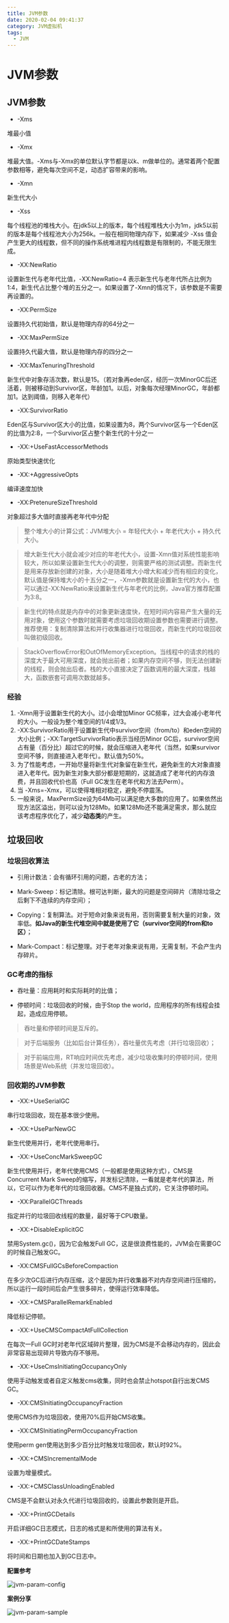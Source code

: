 ```yaml
---
title: JVM参数
date: 2020-02-04 09:41:37
category: JVM虚拟机
tags: 
  - JVM
---
```


# JVM参数

## JVM参数

- -Xms

堆最小值

- -Xmx

堆最大值。-Xms与-Xmx的单位默认字节都是以k、m做单位的。通常着两个配置参数相等，避免每次空间不足，动态扩容带来的影响。

- -Xmn

新生代大小

- -Xss

每个线程池的堆栈大小。在jdk5以上的版本，每个线程堆栈大小为1m，jdk5以前的版本是每个线程池大小为256k。一般在相同物理内存下，如果减少 -Xss 值会产生更大的线程数，但不同的操作系统堆进程内线程数是有限制的，不能无限生成。

- -XX:NewRatio

设置新生代与老年代比值，-XX:NewRatio=4 表示新生代与老年代所占比例为 1:4，新生代占比整个堆的五分之一。如果设置了-Xmn的情况下，该参数是不需要再设置的。

- -XX:PermSize

设置持久代初始值，默认是物理内存的64分之一

- -XX:MaxPermSize

设置持久代最大值，默认是物理内存的四分之一

- -XX:MaxTenuringThreshold

新生代中对象存活次数，默认是15。（若对象再eden区，经历一次MinorGC后还活着，则被移动到Survivor区，年龄加1。以后，对象每次经理MinorGC，年龄都加1。达到阈值，则移入老年代）

- -XX:SurvivorRatio

Eden区与Survivor区大小的比值，如果设置为8，两个Survivor区与一个Eden区的比值为2:8，一个Survivor区占整个新生代的十分之一

- -XX:+UseFastAccessorMethods

原始类型快速优化

- -XX:+AggressiveOpts

编译速度加快

- -XX:PretenureSizeThreshold

对象超过多大值时直接再老年代中分配

> 整个堆大小的计算公式：JVM堆大小 = 年轻代大小 + 年老代大小 + 持久代大小。

> 增大新生代大小就会减少对应的年老代大小，设置-Xmn值对系统性能影响较大，所以如果设置新生代大小的调整，则需要严格的测试调整。而新生代是用来存放新创建的对象，大小是随着堆大小增大和减少而有相应的变化，默认值是保持堆大小的十五分之一，-Xmn参数就是设置新生代的大小，也可以通过-XX:NewRatio来设置新生代与年老代的比例，Java官方推荐配置为3:8。

> 新生代的特点就是内存中的对象更新速度快，在短时间内容易产生大量的无用对象，使用这个参数时就需要考虑垃圾回收期设置参数也需要进行调整。推荐使用：复制清除算法和并行收集器进行垃圾回收，而新生代的垃圾回收叫做初级回收。

> StackOverflowError和OutOfMemoryException。当线程中的请求的栈的深度大于最大可用深度，就会抛出前者；如果内存空间不够，则无法创建新的线程，则会抛出后者。栈的大小直接决定了函数调用的最大深度，栈越大，函数嵌套可调用次数就越多。

### 经验

1. -Xmn用于设置新生代的大小。过小会增加Minor GC频率，过大会减小老年代的大小。一般设为整个堆空间的1/4或1/3。
2. -XX:SurvivorRatio用于设置新生代中survivor空间（from/to）和eden空间的大小比例；-XX:TargetSurvivorRatio表示当经历Minor GC后，survivor空间占有量（百分比）超过它的时候，就会压缩进入老年代（当然，如果survivor空间不够，则直接进入老年代）。默认值为50%。
3. 为了性能考虑，一开始尽量将新生代对象留在新生代，避免新生的大对象直接进入老年代。因为新生对象大部分都是短期的，这就造成了老年代的内存浪费，并且回收代价也高（Full GC发生在老年代和方法去Perm）。
4. 当 -Xms=-Xmx，可以使得堆相对稳定，避免不停震荡。
5. 一般来说，MaxPermSize设为64Mb可以满足绝大多数的应用了。如果依然出现方法区溢出，则可以设为128Mb。如果128Mb还不能满足需求，那么就应该考虑程序优化了，减少**动态类**的产生。

## 垃圾回收

### 垃圾回收算法

- 引用计数法：会有循环引用的问题，古老的方法；

- Mark-Sweep：标记清除。根可达判断，最大的问题是空间碎片（清除垃圾之后剩下不连续的内存空间）；

- Copying：复制算法。对于短命对象来说有用，否则需要复制大量的对象，效率低。**如Java的新生代堆空间中就是使用了它（survivor空间的from和to区）**；

- Mark-Compact：标记整理。对于老年对象来说有用，无需复制，不会产生内存碎片。

### GC考虑的指标

- 吞吐量：应用耗时和实际耗时的比值；

- 停顿时间：垃圾回收的时候，由于Stop the world，应用程序的所有线程会挂起，造成应用停顿。

> 吞吐量和停顿时间是互斥的。

> 对于后端服务（比如后台计算任务），吞吐量优先考虑（并行垃圾回收）；

> 对于前端应用，RT响应时间优先考虑，减少垃圾收集时的停顿时间，使用场景是Web系统（并发垃圾回收）。

### 回收期的JVM参数

- -XX:+UseSerialGC

串行垃圾回收，现在基本很少使用。

- -XX:+UseParNewGC

新生代使用并行，老年代使用串行。

- -XX:+UseConcMarkSweepGC

新生代使用并行，老年代使用CMS（一般都是使用这种方式），CMS是Concurrent Mark Sweep的缩写，并发标记清除，一看就是老年代的算法，所以，它可以作为老年代的垃圾回收器。CMS不是独占式的，它关注停顿时间。

- -XX:ParallelGCThreads

指定并行的垃圾回收线程的数量，最好等于CPU数量。

- -XX:+DisableExplicitGC

禁用System.gc()，因为它会触发Full GC，这是很浪费性能的，JVM会在需要GC的时候自己触发GC。

- -XX:CMSFullGCsBeforeCompaction

在多少次GC后进行内存压缩，这个是因为并行收集器不对内存空间进行压缩的，所以运行一段时间后会产生很多碎片，使得运行效率降低。

- -XX:+CMSParallelRemarkEnabled

降低标记停顿。

- -XX:+UseCMSCompactAtFullCollection

在每次一Full GC时对老年代区域碎片整理，因为CMS是不会移动内存的，因此会非常容易出现碎片导致内存不够用。

- -XX:+UseCmsInitiatingOccupancyOnly

使用手动触发或者自定义触发cms收集，同时也会禁止hotspot自行出发CMS GC。

- -XX:CMSInitiatingOccupancyFraction

使用CMS作为垃圾回收，使用70%后开始CMS收集。

- -XX:CMSInitiatingPermOccupancyFraction

使用perm gen使用达到多少百分比时触发垃圾回收，默认时92%。

- -XX:+CMSIncrementalMode

设置为增量模式。

- -XX:+CMSClassUnloadingEnabled

CMS是不会默认对永久代进行垃圾回收的，设置此参数则是开启。

- -XX:+PrintGCDetails

开启详细GC日志模式，日志的格式是和所使用的算法有关。

- -XX:+PrintGCDateStamps

将时间和日期也加入到GC日志中。

**配置参考**

![jvm-param-config](/images/JVM参数/jvm-param-config.png)

**案例分享**

![jvm-param-sample](/images/JVM参数/jvm-param-sample.png)